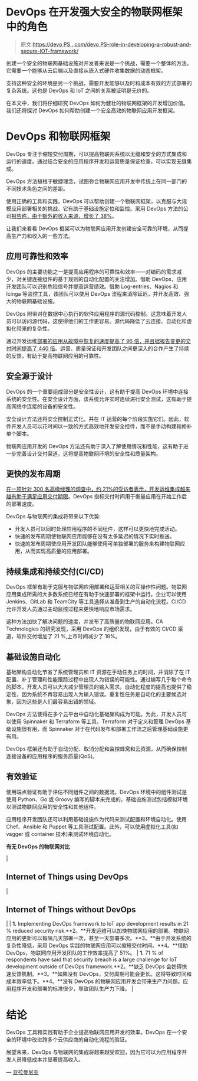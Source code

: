 # DevOps 在开发强大安全的物联网框架中的角色

> 原文:[https://devo PS . com/devo PS-role-in-developing-a-robust-and-secure-IOT-framework/](https://devops.com/devops-role-in-developing-a-robust-and-secure-iot-framework/)

创建一个安全的物联网基础设施对开发者来说是一个挑战，需要一个整体的方法。它需要一个能够从云后端以及直接从嵌入式硬件收集数据的动态框架。

支持这种安全的环境是另一个挑战，需要开发能够以及时和成本有效的方式部署的复杂系统。这也是 DevOps 和 IoT 之间的关系被证明是无价的。

在本文中，我们将仔细研究 DevOps 如何为健壮的物联网框架的开发增加价值。我们还将探讨 DevOps 如何帮助创建一个安全高效的物联网应用开发框架。

# DevOps 和物联网框架

DevOps 专注于缩短交付周期，可以提高物联网系统以无缝和安全的方式集成和运行的速度。通过结合安全的应用程序开发和运营质量保证检查，可以实现无缝集成。

DevOps 方法植根于敏捷理念，试图弥合物联网应用开发中传统上在同一部门的不同技术角色之间的差距。

使用正确的工具和实践，DevOps 可以帮助创建一个物联网框架，以克服与大规模应用部署相关的挑战。它有助于基础设施定位和监控。采用 DevOps 方法的公司[报告称，由于额外的收入来源，增长了 38%](https://www.ca.com/en/blog-highlight/agile-devops-together.html)。

让我们来看看 DevOps 框架可以为物联网应用开发创建安全可靠的环境，从而提高生产力和收入的一些方法。

## 应用可靠性和效率

DevOps 的主要功能之一是提高应用程序的可靠性和效率——对编码的需求减少，对关键连接组件的基于规则的自动化配置的关注增加。借助 DevOps，应用开发团队可以识别危险信号并提高运营绩效。借助 Log-entries、Nagios 和 Icinga 等监控工具，该团队可以使用 DevOps 流程来消除延迟，并开发高效、强大的物联网基础设施。

DevOps 附带对在数据中心执行的软件应用程序的源代码控制。这意味着开发人员可以访问源代码，这使得他们的工作更容易。源代码降低了云连接、自动化和虚拟化带来的复杂性。

通过开发运维[部署的应用从故障中恢复的速度提高了 96 倍，并且据报告变更的交付时间提高了 440 倍](https://www.ipexpoeurope.com/content/download/10069/143970/file/2017-state-of-devops-report.pdf)。运营、质量保证和开发团队之间更深入的合作产生了持续的反馈，有助于提高物联网应用的可靠性。

## 安全源于设计

DevOps 的一个重要组成部分是安全性设计，这有助于提高 DevOps 环境中连接系统的安全性。在安全设计方面，该系统允许实时连续进行安全测试，这有助于提高网络中连接的设备的安全性。

安全设计方法还将安全控制正式化，并在 IT 运营的每个阶段实施它们。因此，软件开发人员可以花时间以一致的方式高效地开发安全控件，而不是手动构建和修补单个脚本。

物联网应用开发的 DevOps 方法还有助于深入了解使用情况和性能，这有助于进一步完善设计交付渠道。这将提高物联网环境的安全性和质量架构。

## 更快的发布周期

[在一项针对 300 名高级经理的调查中，约 21%的受访者表示，开发运维集成越来越有助于满足应用交付期限](http://www.itbriefcase.net/benefits-of-integrating-security-and-devops)。DevOps 指标交付时间用于衡量应用在开始工作后的部署速度。

DevOps 与物联网的集成将带来以下优势:

*   开发人员可以同时处理应用程序的不同组件，这样可以更快地完成活动。
*   快速的发布周期使物联网应用能够在没有太多延迟的情况下实时推送。
*   快速的发布周期使应用开发团队能够使用可单独部署的服务来构建物联网应用，从而实现高质量的应用部署。

## 持续集成和持续交付(CI/CD)

DevOps 框架有助于克服与物联网应用部署和运营相关的互操作性问题。物联网应用集成所需的大多数系统已经在有助于快速部署的框架中运行。企业可以使用 Jenkins、GitLab 和 TeamCity 等工具选择从准备到生产的自动化流程。CI/CD 允许开发人员通过主动监控过程来更快地响应市场需求。

这种方法加快了解决问题的速度，并发布了高质量的物联网应用。CA Technologies 的研究发现，采用 DevOps 的组织发现，由于有效的 CI/CD 渠道，软件交付增加了 21 %,上市时间减少了 18%。

## 基础设施自动化

基础架构自动化节省了系统管理员和 IT 资源在手动任务上的时间，并消除了在 IT 配置、补丁管理和性能跟踪过程中出现人为错误的可能性。通过编写几乎每个命令的脚本，开发人员可以大大减少管理员的输入需求。自动化程度的提高也提供了稳定性，因为系统不再容易出现人为输入错误。重复性任务是自动化的主要候选对象，因为这些是人们最容易出错的领域。

DevOps 方法使得在多个云平台中自动化基础架构成为可能。为此，开发人员可以使用 Spinnaker 和 Terraform 等工具。Terraform 对于定义和管理 DevOps 基础设施很有用，而 Spinnaker 对于在代码发布和部署工作流之后管理基础设施更有用。

DevOps 框架还有助于自动分配、取消分配和监控蜂窝和云资源，从而确保控制连接设备的应用程序的服务质量(QoS)。

## 有效验证

使用端点验证有助于评估不同组件之间的数据流。DevOps 环境中的组件测试是使用 Python、Go 或 Groovy 编写的脚本来完成的。基础设施测试包括模拟环境以测试物联网应用的安全性和其他组件。

应用程序开发团队还可以利用基础设施作为代码来测试配置和环境自动化。使用 Chef、Ansible 和 Puppet 等工具测试配置。此外，可以使用虚拟化工具(如 vagger 或 container 技术)来测试环境自动化。

**有无 DevOps 的物联网对比**

| 

## Internet of Things using DevOps

 | 

## Internet of Things without DevOps

 |
| **1\.** Implementing DevOps framework to IoT app development results in 21 % reduced security risk.**2。**开发运维可以加快物联网应用的部署。物联网应用的更新可以每隔几天部署一次，甚至一天部署多次。**3。**由于开发系统的复杂性降低，采用 DevOps 实践的物联网应用可以缩短交付时间。**4。**借助 DevOps，物联网应用开发团队的工作效率提高了 51%。 | **1\.** 71 % of respondents have said that security breach is a large challenge for IoT development outside of DevOps framework.**2。**缺乏 DevOps 会妨碍快速反馈机制。**3。**如果没有 DevOps，交付周期可能会更长。这将导致时间和成本效率低下。**4。**没有 DevOps 的物联网应用开发会带来生产力问题。应用程序开发和部署的标准很少，导致团队生产力下降。 |

# 结论

DevOps 工具和实践有助于企业提高物联网应用开发的效率。DevOps 在一个安全的环境中改进跨多个云供应商的自动化流程的验证。

展望未来，DevOps 与物联网的集成将越来越受欢迎，因为它可以为应用程序开发人员降低成本并显著提高收入。

— [亚拉曼尼亚](https://devops.com/author/subramonian-sarma/)